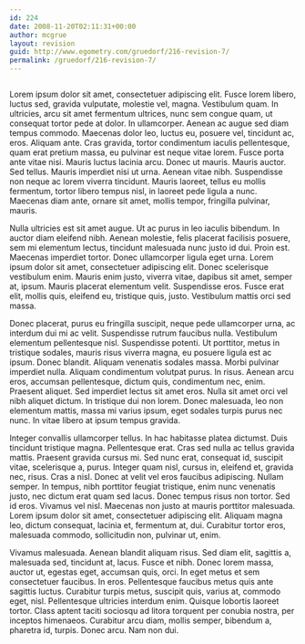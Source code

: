 ```yaml
---
id: 224
date: 2008-11-20T02:11:31+00:00
author: mcgrue
layout: revision
guid: http://www.egometry.com/gruedorf/216-revision-7/
permalink: /gruedorf/216-revision-7/
---
```

<div style="float: left;">
  <p>
    Lorem ipsum dolor sit amet, consectetuer adipiscing elit. Fusce lorem libero, luctus sed, gravida vulputate, molestie vel, magna. Vestibulum quam. In ultricies, arcu sit amet fermentum ultrices, nunc sem congue quam, ut consequat tortor pede at dolor. In ullamcorper. Aenean ac augue sed diam tempus commodo. Maecenas dolor leo, luctus eu, posuere vel, tincidunt ac, eros. Aliquam ante. Cras gravida, tortor condimentum iaculis pellentesque, quam erat pretium massa, eu pulvinar est neque vitae lorem. Fusce porta ante vitae nisi. Mauris luctus lacinia arcu. Donec ut mauris. Mauris auctor. Sed tellus. Mauris imperdiet nisi ut urna. Aenean vitae nibh. Suspendisse non neque ac lorem viverra tincidunt. Mauris laoreet, tellus eu mollis fermentum, tortor libero tempus nisl, in laoreet pede ligula a nunc. Maecenas diam ante, ornare sit amet, mollis tempor, fringilla pulvinar, mauris.
  </p>
  
  <p>
    Nulla ultricies est sit amet augue. Ut ac purus in leo iaculis bibendum. In auctor diam eleifend nibh. Aenean molestie, felis placerat facilisis posuere, sem mi elementum lectus, tincidunt malesuada nunc justo id dui. Proin est. Maecenas imperdiet tortor. Donec ullamcorper ligula eget urna. Lorem ipsum dolor sit amet, consectetuer adipiscing elit. Donec scelerisque vestibulum enim. Mauris enim justo, viverra vitae, dapibus sit amet, semper at, ipsum. Mauris placerat elementum velit. Suspendisse eros. Fusce erat elit, mollis quis, eleifend eu, tristique quis, justo. Vestibulum mattis orci sed massa.
  </p>
  
  <p>
    Donec placerat, purus eu fringilla suscipit, neque pede ullamcorper urna, ac interdum dui mi ac velit. Suspendisse rutrum faucibus nulla. Vestibulum elementum pellentesque nisl. Suspendisse potenti. Ut porttitor, metus in tristique sodales, mauris risus viverra magna, eu posuere ligula est ac ipsum. Donec blandit. Aliquam venenatis sodales massa. Morbi pulvinar imperdiet nulla. Aliquam condimentum volutpat purus. In risus. Aenean arcu eros, accumsan pellentesque, dictum quis, condimentum nec, enim. Praesent aliquet. Sed imperdiet lectus sit amet eros. Nulla sit amet orci vel nibh aliquet dictum. In tristique dui non lorem. Donec malesuada, leo non elementum mattis, massa mi varius ipsum, eget sodales turpis purus nec nunc. In vitae libero at ipsum tempus gravida.
  </p>
  
  <p>
    Integer convallis ullamcorper tellus. In hac habitasse platea dictumst. Duis tincidunt tristique magna. Pellentesque erat. Cras sed nulla ac tellus gravida mattis. Praesent gravida cursus mi. Sed nunc erat, consequat id, suscipit vitae, scelerisque a, purus. Integer quam nisl, cursus in, eleifend et, gravida nec, risus. Cras a nisl. Donec at velit vel eros faucibus adipiscing. Nullam semper. In tempus, nibh porttitor feugiat tristique, enim nunc venenatis justo, nec dictum erat quam sed lacus. Donec tempus risus non tortor. Sed id eros. Vivamus vel nisl. Maecenas non justo at mauris porttitor malesuada. Lorem ipsum dolor sit amet, consectetuer adipiscing elit. Aliquam magna leo, dictum consequat, lacinia et, fermentum at, dui. Curabitur tortor eros, malesuada commodo, sollicitudin non, pulvinar ut, enim.
  </p>
  
  <p>
    Vivamus malesuada. Aenean blandit aliquam risus. Sed diam elit, sagittis a, malesuada sed, tincidunt at, lacus. Fusce et nibh. Donec lorem massa, auctor ut, egestas eget, accumsan quis, orci. In eget metus et sem consectetuer faucibus. In eros. Pellentesque faucibus metus quis ante sagittis luctus. Curabitur turpis metus, suscipit quis, varius at, commodo eget, nisl. Pellentesque ultricies interdum enim. Quisque lobortis laoreet tortor. Class aptent taciti sociosqu ad litora torquent per conubia nostra, per inceptos himenaeos. Curabitur arcu diam, mollis semper, bibendum a, pharetra id, turpis. Donec arcu. Nam non dui.
  </p>
  
  <div style="float: right;">
  </div>
  
  <div style="float: right;">
  </div>
  
  <div style="float: right;">
  </div>
</div>